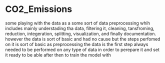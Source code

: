 # CO2_Emissions
some playing with the data as a some sort of data preprocessing whih includes mainly understading tha data, filtering it, cleaning, tansfroming, reduction, integeration, splitting, visualization, and finally documentation. 
however the data is sort of basic and had no cause but the steps perfomed on it is sort of basic as preprocessing the data is the first step always needed to be performed on any type of data in order to perepare it and set it ready to be able after then to train the model with
